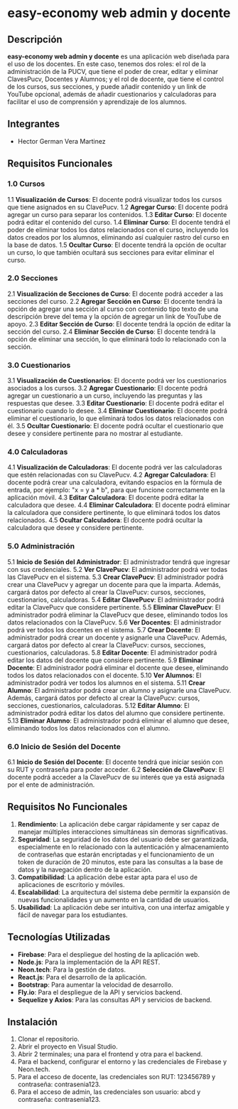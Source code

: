 # easy-economy web admin y docente

## Descripción
**easy-economy web admin y docente** es una aplicación web diseñada para el uso de los docentes. En este caso, tenemos dos roles: el rol de la administración de la PUCV, que tiene el poder de crear, editar y eliminar ClavesPucv, Docentes y Alumnos; y el rol de docente, que tiene el control de los cursos, sus secciones, y puede añadir contenido y un link de YouTube opcional, además de añadir cuestionarios y calculadoras para facilitar el uso de comprensión y aprendizaje de los alumnos.

## Integrantes
- Hector German Vera Martinez

## Requisitos Funcionales

### 1.0 Cursos
1.1 **Visualización de Cursos**: El docente podrá visualizar todos los cursos que tiene asignados en su ClavePucv.
1.2 **Agregar Curso**: El docente podrá agregar un curso para separar los contenidos.
1.3 **Editar Curso**: El docente podrá editar el contenido del curso.
1.4 **Eliminar Curso**: El docente tendrá el poder de eliminar todos los datos relacionados con el curso, incluyendo los datos creados por los alumnos, eliminando así cualquier rastro del curso en la base de datos.
1.5 **Ocultar Curso**: El docente tendrá la opción de ocultar un curso, lo que también ocultará sus secciones para evitar eliminar el curso.

### 2.0 Secciones
2.1 **Visualización de Secciones de Curso**: El docente podrá acceder a las secciones del curso.
2.2 **Agregar Sección en Curso**: El docente tendrá la opción de agregar una sección al curso con contenido tipo texto de una descripción breve del tema y la opción de agregar un link de YouTube de apoyo.
2.3 **Editar Sección de Curso**: El docente tendrá la opción de editar la sección del curso.
2.4 **Eliminar Sección de Curso**: El docente tendrá la opción de eliminar una sección, lo que eliminará todo lo relacionado con la sección.

### 3.0 Cuestionarios
3.1 **Visualización de Cuestionarios**: El docente podrá ver los cuestionarios asociados a los cursos.
3.2 **Agregar Cuestionario**: El docente podrá agregar un cuestionario a un curso, incluyendo las preguntas y las respuestas que desee.
3.3 **Editar Cuestionario**: El docente podrá editar el cuestionario cuando lo desee.
3.4 **Eliminar Cuestionario**: El docente podrá eliminar el cuestionario, lo que eliminará todos los datos relacionados con él.
3.5 **Ocultar Cuestionario**: El docente podrá ocultar el cuestionario que desee y considere pertinente para no mostrar al estudiante.

### 4.0 Calculadoras
4.1 **Visualización de Calculadoras**: El docente podrá ver las calculadoras que estén relacionadas con su ClavePucv.
4.2 **Agregar Calculadora**: El docente podrá crear una calculadora, evitando espacios en la fórmula de entrada, por ejemplo: "x = y a * b", para que funcione correctamente en la aplicación móvil.
4.3 **Editar Calculadora**: El docente podrá editar la calculadora que desee.
4.4 **Eliminar Calculadora**: El docente podrá eliminar la calculadora que considere pertinente, lo que eliminará todos los datos relacionados.
4.5 **Ocultar Calculadora**: El docente podrá ocultar la calculadora que desee y considere pertinente.

### 5.0 Administración
5.1 **Inicio de Sesión del Administrador**: El administrador tendrá que ingresar con sus credenciales.
5.2 **Ver ClavePucv**: El administrador podrá ver todas las ClavePucv en el sistema.
5.3 **Crear ClavePucv**: El administrador podrá crear una ClavePucv y agregar un docente para que la imparta. Además, cargará datos por defecto al crear la ClavePucv: cursos, secciones, cuestionarios, calculadoras.
5.4 **Editar ClavePucv**: El administrador podrá editar la ClavePucv que considere pertinente.
5.5 **Eliminar ClavePucv**: El administrador podrá eliminar la ClavePucv que desee, eliminando todos los datos relacionados con la ClavePucv.
5.6 **Ver Docentes**: El administrador podrá ver todos los docentes en el sistema.
5.7 **Crear Docente**: El administrador podrá crear un docente y asignarle una ClavePucv. Además, cargará datos por defecto al crear la ClavePucv: cursos, secciones, cuestionarios, calculadoras.
5.8 **Editar Docente**: El administrador podrá editar los datos del docente que considere pertinente.
5.9 **Eliminar Docente**: El administrador podrá eliminar el docente que desee, eliminando todos los datos relacionados con el docente.
5.10 **Ver Alumnos**: El administrador podrá ver todos los alumnos en el sistema.
5.11 **Crear Alumno**: El administrador podrá crear un alumno y asignarle una ClavePucv. Además, cargará datos por defecto al crear la ClavePucv: cursos, secciones, cuestionarios, calculadoras.
5.12 **Editar Alumno**: El administrador podrá editar los datos del alumno que considere pertinente.
5.13 **Eliminar Alumno**: El administrador podrá eliminar el alumno que desee, eliminando todos los datos relacionados con el alumno.

### 6.0 Inicio de Sesión del Docente
6.1 **Inicio de Sesión del Docente**: El docente tendrá que iniciar sesión con su RUT y contraseña para poder acceder.
6.2 **Selección de ClavePucv**: El docente podrá acceder a la ClavePucv de su interés que ya está asignada por el ente de administración.

## Requisitos No Funcionales
1. **Rendimiento**: La aplicación debe cargar rápidamente y ser capaz de manejar múltiples interacciones simultáneas sin demoras significativas.
2. **Seguridad**: La seguridad de los datos del usuario debe ser garantizada, especialmente en lo relacionado con la autenticación y almacenamiento de contraseñas que estarán encriptadas y el funcionamiento de un token de duración de 20 minutos, este para las consultas a la base de datos y la navegación dentro de la aplicación.
3. **Compatibilidad**: La aplicación debe estar apta para el uso de aplicaciones de escritorio y móviles.
4. **Escalabilidad**: La arquitectura del sistema debe permitir la expansión de nuevas funcionalidades y un aumento en la cantidad de usuarios.
5. **Usabilidad**: La aplicación debe ser intuitiva, con una interfaz amigable y fácil de navegar para los estudiantes.

## Tecnologías Utilizadas
- **Firebase**: Para el despliegue del hosting de la aplicación web.
- **Node.js**: Para la implementación de la API REST.
- **Neon.tech**: Para la gestión de datos.
- **React.js**: Para el desarrollo de la aplicación.
- **Bootstrap**: Para aumentar la velocidad de desarrollo.
- **Fly.io**: Para el despliegue de la API y servicios backend.
- **Sequelize y Axios**: Para las consultas API y servicios de backend.

## Instalación
1. Clonar el repositorio.
2. Abrir el proyecto en Visual Studio.
3. Abrir 2 terminales; una para el frontend y otra para el backend.
4. Para el backend, configurar el entorno y las credenciales de Firebase y Neon.tech.
5. Para el acceso de docente, las credenciales son RUT: 123456789 y contraseña: contrasenia123.
6. Para el acceso de admin, las credenciales son usuario: abcd y contraseña: contrasenia123.